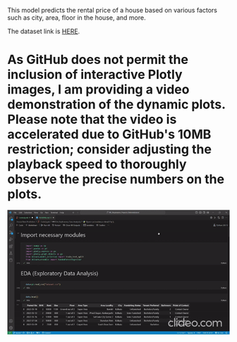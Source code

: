 This model predicts the rental price of a house based on various factors such as city, area, floor in the house, and more.

The dataset link is [HERE](https://www.kaggle.com/datasets/iamsouravbanerjee/house-rent-prediction-dataset).



# As GitHub does not permit the inclusion of interactive Plotly images, I am providing a video demonstration of the dynamic plots. Please note that the video is accelerated due to GitHub's 10MB restriction; consider adjusting the playback speed to thoroughly observe the precise numbers on the plots.


![Alt text](Plots-ezgif.com-video-to-gif-converter.gif)

